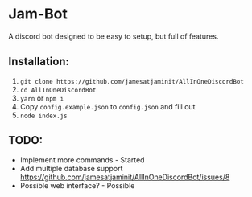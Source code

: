 # Jam-Bot

A discord bot designed to be easy to setup, but full of features.
## Installation:

1) `git clone https://github.com/jamesatjaminit/AllInOneDiscordBot`
2) `cd AllInOneDiscordBot`
3) `yarn` or `npm i`
4) Copy `config.example.json` to `config.json` and fill out
5) `node index.js`
## TODO:

* Implement more commands - Started
* Add multiple database support https://github.com/jamesatjaminit/AllInOneDiscordBot/issues/8
* Possible web interface? - Possible
